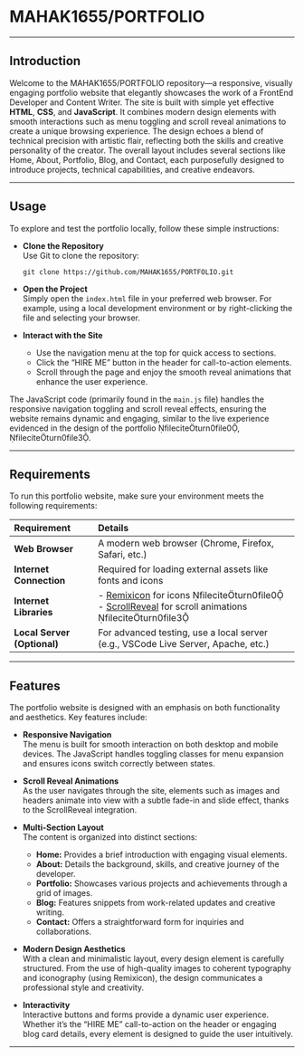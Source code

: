 # MAHAK1655/PORTFOLIO

------------------------------------------------------------

## Introduction

Welcome to the MAHAK1655/PORTFOLIO repository—a responsive, visually engaging portfolio website that elegantly showcases the work of a FrontEnd Developer and Content Writer. The site is built with simple yet effective **HTML**, **CSS**, and **JavaScript**. It combines modern design elements with smooth interactions such as menu toggling and scroll reveal animations to create a unique browsing experience. The design echoes a blend of technical precision with artistic flair, reflecting both the skills and creative personality of the creator. The overall layout includes several sections like Home, About, Portfolio, Blog, and Contact, each purposefully designed to introduce projects, technical capabilities, and creative endeavors.

------------------------------------------------------------

## Usage

To explore and test the portfolio locally, follow these simple instructions:

- **Clone the Repository**  
  Use Git to clone the repository:  
  ```
  git clone https://github.com/MAHAK1655/PORTFOLIO.git
  ```

- **Open the Project**  
  Simply open the `index.html` file in your preferred web browser. For example, using a local development environment or by right-clicking the file and selecting your browser.

- **Interact with the Site**  
  - Use the navigation menu at the top for quick access to sections.  
  - Click the “HIRE ME” button in the header for call-to-action elements.  
  - Scroll through the page and enjoy the smooth reveal animations that enhance the user experience.

The JavaScript code (primarily found in the `main.js` file) handles the responsive navigation toggling and scroll reveal effects, ensuring the website remains dynamic and engaging, similar to the live experience evidenced in the design of the portfolio fileciteturn0file0, fileciteturn0file3.

------------------------------------------------------------

## Requirements

To run this portfolio website, make sure your environment meets the following requirements:

| **Requirement**                 | **Details**                                          |
| :------------------------------ | :--------------------------------------------------- |
| **Web Browser**                 | A modern web browser (Chrome, Firefox, Safari, etc.) |
| **Internet Connection**         | Required for loading external assets like fonts and icons |
| **Internet Libraries**          | - [Remixicon](https://remixicon.com/) for icons fileciteturn0file0 <br> - [ScrollReveal](https://scrollrevealjs.org/) for scroll animations fileciteturn0file3 |
| **Local Server (Optional)**     | For advanced testing, use a local server (e.g., VSCode Live Server, Apache, etc.) |

------------------------------------------------------------

## Features

The portfolio website is designed with an emphasis on both functionality and aesthetics. Key features include:

- **Responsive Navigation**  
  The menu is built for smooth interaction on both desktop and mobile devices. The JavaScript handles toggling classes for menu expansion and ensures icons switch correctly between states.

- **Scroll Reveal Animations**  
  As the user navigates through the site, elements such as images and headers animate into view with a subtle fade-in and slide effect, thanks to the ScrollReveal integration.

- **Multi-Section Layout**  
  The content is organized into distinct sections:
  - **Home:** Provides a brief introduction with engaging visual elements.
  - **About:** Details the background, skills, and creative journey of the developer.
  - **Portfolio:** Showcases various projects and achievements through a grid of images.
  - **Blog:** Features snippets from work-related updates and creative writing.
  - **Contact:** Offers a straightforward form for inquiries and collaborations.

- **Modern Design Aesthetics**  
  With a clean and minimalistic layout, every design element is carefully structured. From the use of high-quality images to coherent typography and iconography (using Remixicon), the design communicates a professional style and creativity.

- **Interactivity**  
  Interactive buttons and forms provide a dynamic user experience. Whether it’s the “HIRE ME” call-to-action on the header or engaging blog card details, every element is designed to guide the user intuitively.

------------------------------------------------------------
